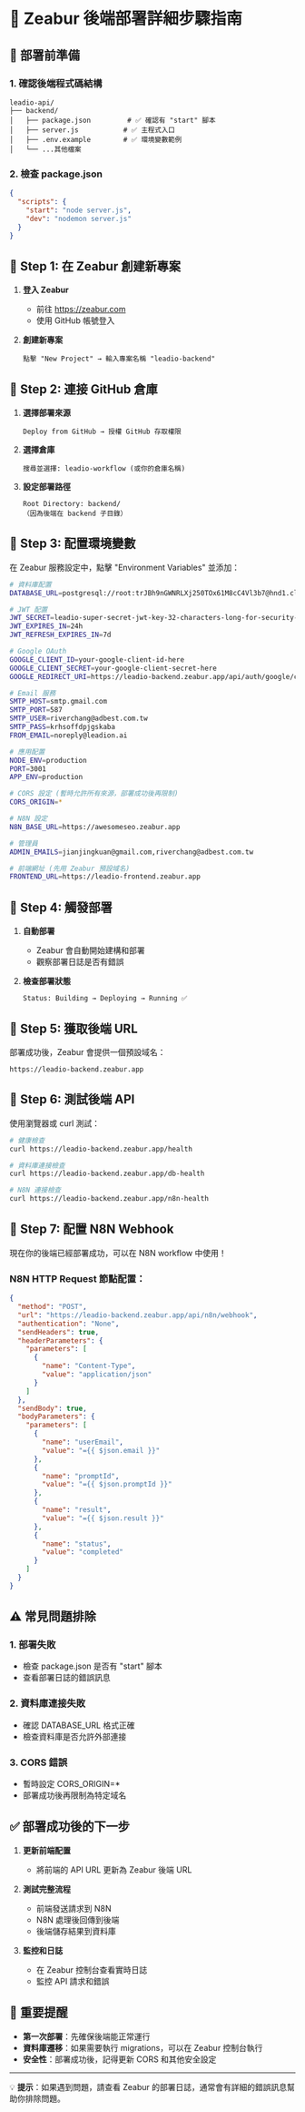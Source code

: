 # 🚀 Zeabur 後端部署詳細步驟指南

## 📌 部署前準備

### 1. 確認後端程式碼結構
```
leadio-api/
├── backend/
│   ├── package.json         # ✅ 確認有 "start" 腳本
│   ├── server.js           # ✅ 主程式入口
│   ├── .env.example        # ✅ 環境變數範例
│   └── ...其他檔案
```

### 2. 檢查 package.json
```json
{
  "scripts": {
    "start": "node server.js",
    "dev": "nodemon server.js"
  }
}
```

## 🎯 Step 1: 在 Zeabur 創建新專案

1. **登入 Zeabur**
   - 前往 https://zeabur.com
   - 使用 GitHub 帳號登入

2. **創建新專案**
   ```
   點擊 "New Project" → 輸入專案名稱 "leadio-backend"
   ```

## 🎯 Step 2: 連接 GitHub 倉庫

1. **選擇部署來源**
   ```
   Deploy from GitHub → 授權 GitHub 存取權限
   ```

2. **選擇倉庫**
   ```
   搜尋並選擇: leadio-workflow (或你的倉庫名稱)
   ```

3. **設定部署路徑**
   ```
   Root Directory: backend/
   （因為後端在 backend 子目錄）
   ```

## 🎯 Step 3: 配置環境變數

在 Zeabur 服務設定中，點擊 "Environment Variables" 並添加：

```bash
# 資料庫配置
DATABASE_URL=postgresql://root:trJBh9nGWNRLXj250TOx61M8cC4Vl3b7@hnd1.clusters.zeabur.com:22072/zeabur

# JWT 配置
JWT_SECRET=leadio-super-secret-jwt-key-32-characters-long-for-security-PROD
JWT_EXPIRES_IN=24h
JWT_REFRESH_EXPIRES_IN=7d

# Google OAuth
GOOGLE_CLIENT_ID=your-google-client-id-here
GOOGLE_CLIENT_SECRET=your-google-client-secret-here
GOOGLE_REDIRECT_URI=https://leadio-backend.zeabur.app/api/auth/google/callback

# Email 服務
SMTP_HOST=smtp.gmail.com
SMTP_PORT=587
SMTP_USER=riverchang@adbest.com.tw
SMTP_PASS=krhsoffdpjgskaba
FROM_EMAIL=noreply@leadion.ai

# 應用配置
NODE_ENV=production
PORT=3001
APP_ENV=production

# CORS 設定 (暫時允許所有來源，部署成功後再限制)
CORS_ORIGIN=*

# N8N 設定
N8N_BASE_URL=https://awesomeseo.zeabur.app

# 管理員
ADMIN_EMAILS=jianjingkuan@gmail.com,riverchang@adbest.com.tw

# 前端網址 (先用 Zeabur 預設域名)
FRONTEND_URL=https://leadio-frontend.zeabur.app
```

## 🎯 Step 4: 觸發部署

1. **自動部署**
   - Zeabur 會自動開始建構和部署
   - 觀察部署日誌是否有錯誤

2. **檢查部署狀態**
   ```
   Status: Building → Deploying → Running ✅
   ```

## 🎯 Step 5: 獲取後端 URL

部署成功後，Zeabur 會提供一個預設域名：
```
https://leadio-backend.zeabur.app
```

## 🎯 Step 6: 測試後端 API

使用瀏覽器或 curl 測試：

```bash
# 健康檢查
curl https://leadio-backend.zeabur.app/health

# 資料庫連接檢查
curl https://leadio-backend.zeabur.app/db-health

# N8N 連接檢查
curl https://leadio-backend.zeabur.app/n8n-health
```

## 🔗 Step 7: 配置 N8N Webhook

現在你的後端已經部署成功，可以在 N8N workflow 中使用！

### N8N HTTP Request 節點配置：

```json
{
  "method": "POST",
  "url": "https://leadio-backend.zeabur.app/api/n8n/webhook",
  "authentication": "None",
  "sendHeaders": true,
  "headerParameters": {
    "parameters": [
      {
        "name": "Content-Type",
        "value": "application/json"
      }
    ]
  },
  "sendBody": true,
  "bodyParameters": {
    "parameters": [
      {
        "name": "userEmail",
        "value": "={{ $json.email }}"
      },
      {
        "name": "promptId",
        "value": "={{ $json.promptId }}"
      },
      {
        "name": "result",
        "value": "={{ $json.result }}"
      },
      {
        "name": "status",
        "value": "completed"
      }
    ]
  }
}
```

## ⚠️ 常見問題排除

### 1. 部署失敗
- 檢查 package.json 是否有 "start" 腳本
- 查看部署日誌的錯誤訊息

### 2. 資料庫連接失敗
- 確認 DATABASE_URL 格式正確
- 檢查資料庫是否允許外部連接

### 3. CORS 錯誤
- 暫時設定 CORS_ORIGIN=* 
- 部署成功後再限制為特定域名

## ✅ 部署成功後的下一步

1. **更新前端配置**
   - 將前端的 API URL 更新為 Zeabur 後端 URL
   
2. **測試完整流程**
   - 前端發送請求到 N8N
   - N8N 處理後回傳到後端
   - 後端儲存結果到資料庫

3. **監控和日誌**
   - 在 Zeabur 控制台查看實時日誌
   - 監控 API 請求和錯誤

## 📝 重要提醒

- **第一次部署**：先確保後端能正常運行
- **資料庫遷移**：如果需要執行 migrations，可以在 Zeabur 控制台執行
- **安全性**：部署成功後，記得更新 CORS 和其他安全設定

---

💡 **提示**：如果遇到問題，請查看 Zeabur 的部署日誌，通常會有詳細的錯誤訊息幫助你排除問題。